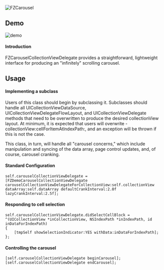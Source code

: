 ![FZCarousel](FZCarousel.png)

## Demo
![demo](FZCarouselDemo.gif)

#### Introduction
FZCarouselCollectionViewDelegate provides a straightforward, lightweight interface for producing an "infinitely" scrolling carousel. 

## Usage

#### Implementing a subclass

Users of this class should begin by subclassing it. Subclasses should handle all UICollectionViewDataSource, UICollectionViewDelegateFlowLayout, and UICollectionViewDelegate methods that need to be overwritten to produce the desired collectionView layout. At minimum, it is expected that users will overwrite -collectionView:cellForItemAtIndexPath:, and an exception will be thrown if this is not the case. 

This class, in turn, will handle all "carousel concerns," which include manipulation and syncing of the data array, page control updates, and, of course, carousel cranking.

#### Standard Configuration
```obj-c
self.carouselCollectionViewDelegate = [FZDemoCarouselCollectionViewDelegate carouselCollectionViewDelegateForCollectionView:self.collectionView dataArray:self.dataArray defaultCrankInterval:2.0f lazyCrankInterval:2.5f];
```

#### Responding to cell selection
```obj-c
self.carouselCollectionViewDelegate.didSelectCellBlock = 
^(UICollectionView *inCollectionView, NSIndexPath *inIndexPath, id inDataForIndexPath)							
{												
	[tmpSelf showSelectionIndicator:YES withData:inDataForIndexPath];
};
```

#### Controlling the carousel
```obj-c
[self.carouselCollectionViewDelegate beginCarousel];
[self.carouselCollectionViewDelegate endCarousel];
```